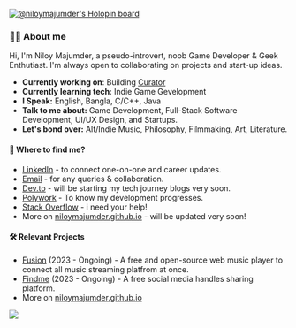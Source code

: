 [![@niloymajumder's Holopin board](https://holopin.io/api/user/board?user=niloymajumder)](https://holopin.io/@niloymajumder)
### 👋🏻 About me
Hi, I'm Niloy Majumder, a pseudo-introvert, noob Game Developer & Geek Enthutiast. I'm always open to collaborating on projects and start-up ideas. 

* **Currently working on**: Building [Curator](https://github.com/niloymajumder/Curator)
* **Currently learning tech**: Indie Game Gevelopment
* **I Speak:** English, Bangla, C/C++, Java
* **Talk to me about:** Game Development, Full-Stack Software Development, UI/UX Design, and Startups.
* **Let's bond over:** Alt/Indie Music, Philosophy, Filmmaking, Art, Literature.

#### 👀 Where to find me?
* [LinkedIn](https://linkedin.com/in/niloymajumderr) - to connect one-on-one and career updates.
* [Email](mailto://niloy.majumder@outlook.com) - for any queries & collaboration.
* [Dev.to](https://dev.to/bluefloyd) - will be starting my tech journey blogs very soon.
* [Polywork](https://www.polywork.com/niloymajumder) - To know my development progresses.
* [Stack Overflow](https://stackoverflow.com/users/20199503/niloy-majumder) - i need your help!
* More on [niloymajumder.github.io](https://niloymajumder.github.io/) - will be updated very soon!

#### 🛠️ Relevant Projects
* [Fusion](https://playfusion.netlify.app/) (2023 - Ongoing) - A free and open-source web music player to connect all music streaming platfrom at once.
* [Findme](https://usefindme.vercel.app/) (2023 - Ongoing) - A free social media handles sharing platform.
* More on [niloymajumder.github.io](https://niloymajumder.github.io/)

[![](https://visitcount.itsvg.in/api?id=niloymajumder&icon=2&color=0)](https://visitcount.itsvg.in)
